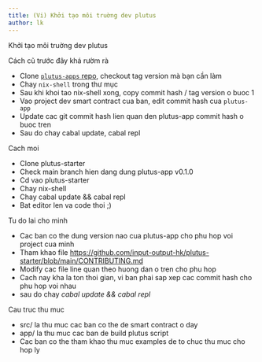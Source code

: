 ```yaml
---
title: (Vi) Khởi tạo môi truờng dev plutus
author: lk
---
```


Khởi tạo môi truờng dev plutus

Cách cũ trước đây khá rườm rà 

- Clone [`plutus-apps` repo](https://github.com/input-output-hk/plutus-apps), checkout tag version mà bạn cần làm
- Chay `nix-shell` trong thư mục
- Sau khi khoi tao nix-shell xong, copy commit hash / tag version o buoc 1
- Vao project dev smart contract cua ban, edit commit hash cua `plutus-app`
- Update cac git commit hash lien quan den plutus-app commit hash o buoc tren
- Sau do chay cabal update, cabal repl

Cach moi

- Clone plutus-starter
- Check main branch hien dang dung plutus-app v0.1.0
- Cd vao plutus-starter
- Chay nix-shell
- Chay cabal update && cabal repl
- Bat editor len va code thoi ;)

Tu do lai cho minh

- Cac ban co the dung version nao cua plutus-app cho phu hop voi project cua minh
- Tham khao file https://github.com/input-output-hk/plutus-starter/blob/main/CONTRIBUTING.md
- Modify cac file line quan theo huong dan o tren cho phu hop
- Cach nay kha la ton thoi gian, vi ban phai sap xep cac commit hash cho phu hop voi nhau
- sau do chay *cabal update && cabal repl*

Cau truc thu muc

- src/ la thu muc cac ban co the de smart contract o day
- app/ la thu muc cac ban de build plutus script
- Cac ban co the tham khao thu muc examples de to chuc thu muc cho hop ly

